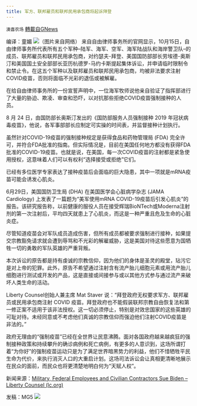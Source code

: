 ```yaml
---
title: 军方、联邦雇员和联邦民用承包商将起诉拜登
---
```

`澳喜农场` [轉載自GNews](https://gnews.org/zh-hans/1599894/)

编译：童媚
![](https://assets.gnews.org/wp-content/uploads/2021/10/14-5.jpg)（图片来自网络）
来自自由律师事务所的官网显示，10月15日，自由律师事务所代表所有五个军种–陆军、海军、空军、海军陆战队和海岸警卫队–的成员、联邦雇员和联邦民用承包商，对约瑟夫-拜登、美国国防部部长劳埃德-奥斯汀和美国国土安全部部长亚历杭德罗-马约卡斯提起集体诉讼，并申请临时限制令和禁止令。在这五个军种以及联邦雇员和联邦民用承包商，均被非法要求注射COVID疫苗，否则将面临不光彩的退伍或被解雇。

在给自由律师事务所的一份宣誓声明中，一位海军牧师说他亲自验证了指挥部进行了大量的胁迫、欺凌、审查和恐吓，以对抗那些拒绝COVID疫苗强制接种的人员。

8 月 24 日，由国防部长奥斯汀发出的《国防部服务人员强制接种 2019 年冠状病毒疫苗》，他说，各军事部部长应制定可实操的时间表，并监督接种计划执行。

虽然针对COVID-19疫苗的强制接种规定是获得食品和药物管理局 (FDA) 完全许可，并符合FDA批准的指南。但实际情况是，目前在美国任何地方都没有获得FDA批准的COVID-19疫苗。也就是说，在美国，每一次COVID疫苗的注射都是紧急使用授权，这意味着人们可以有权利“选择接受或拒绝”它们。

已经有多位医学专家表达了接种疫苗后会面临的巨大隐患，其中一项就是mRNA疫苗可能会诱发心肌炎。

6月29日，美国国防卫生局 (DHA) 在美国医学会心脏病学杂志 (JAMA Cardiology) 上发表了一篇题为“美军使用mRNA COVID-19疫苗后引发心肌炎”的报告。该研究报告称，以前健康的服役人员在接受辉瑞BioNTech或Moderna注射剂的第一次注射后，平均四天就患上了心肌炎，而这是一种严重且危及生命的心脏炎症。

尽管知道疫苗会对军队成员造成伤害，但所有成员都被要求强制进行接种，如果提交宗教豁免请求就会遭到辱骂和不光彩的解雇威胁，这是美国对待这些愿意为国牺牲一切的勇敢的军队英雄的严重背叛。

本次诉讼的原告都是持有虔诚的宗教信仰，因为他们的身体是圣灵的殿堂，玷污它是对上帝的犯罪。此外，原告不希望通过注射含有流产胎儿细胞元素或用流产胎儿细胞进行测试或开发的产品，这是直接或间接参与或以其他方式参与通过流产来破坏人类生命的活动。

Liberty Counsel创始人兼主席 Mat Staver 说：“拜登政府无权要求军方、联邦雇员或民用承包商注射 COVID 疫苗。拜登政府也不能假装联邦宗教自由恢复法和第一修正案不适用于该非法授权。这一切必须停止，特别是对效忠国家的这些英雄的可耻对待。未经同意或不考虑他们真诚的宗教信仰而强迫他们注射COVID疫苗是非法的。”

政府无理由的“强制疫苗”已经在全世界让民意沸腾。面对各国政府越来越疯狂的强制接种政策和持续攀升的确诊病例和死亡病例，有更多的人意识到，这场所谓打着“为你好”的强制疫苗运动只是为了满足世界暗黑势力的利益，他们不惜牺牲平民生命为代价，来执行消灭人口的大重启计划。这场司法诉讼会让真相更清晰地展示在民众的面前，而民众也将更清楚地明白何为“天赋人权”。

新闻来源：[Military, Federal Employees and Civilian Contractors Sue Biden – Liberty Counsel (lc.org)](https://lc.org/newsroom/details/101521-military-federal-employees-and-civilian-contractors-sue-biden-1)

发稿：MG5
![](https://assets.gnews.org/wp-content/uploads/2021/10/澳喜图标2-1.jpg)
